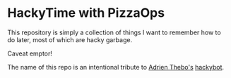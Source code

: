 # HackyTime with PizzaOps

This repository is simply a collection of things I want to remember how to do later, most of which are hacky garbage.

Caveat emptor!

The name of this repo is an intentional tribute to [Adrien Thebo's](https://twitter.com/nullfinch) [hackybot](https://github.com/adrienthebo/hackybot).
